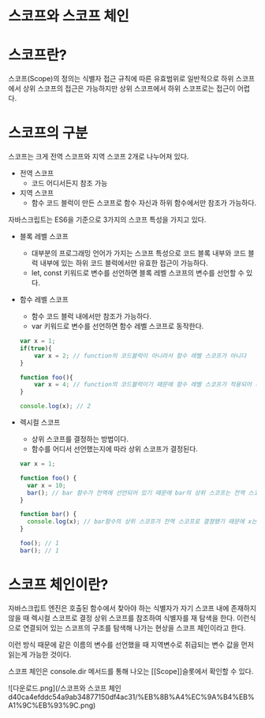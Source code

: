 # 스코프와 스코프 체인

# 스코프란?

스코프(Scope)의 정의는 식별자 접근 규칙에 따른 유효범위로 일반적으로 하위 스코프에서 상위 스코프의 접근은 가능하지만 상위 스코프에서 하위 스코프로는 접근이 어렵다.

# 스코프의 구분

스코프는 크게 전역 스코프와 지역 스코프 2개로 나누어져 있다.

- 전역 스코프
    - 코드 어디서든지 참조 가능
- 지역 스코프
    - 함수 코드 블럭이 만든 스코프로 함수 자신과 하위 함수에서만 참조가 가능하다.

자바스크립트는 ES6을 기준으로 3가지의 스코프 특성을 가지고 있다.

- 블록 레벨 스코프
    - 대부분의 프로그래밍 언어가 가지는 스코프 특성으로 코드 블록 내부와 코드 블럭 내부에 있는 하위 코드 블럭에서만 유효한 접근이 가능하다.
    - let, const 키워드로 변수를 선언하면 블록 레벨 스코프의 변수를 선언할 수 있다.
- 함수 레벨 스코프
    - 함수 코드 블럭 내에서만 참조가 가능하다.
    - var 키워드로 변수를 선언하면 함수 레벨 스코프로 동작한다.
    
    ```jsx
    var x = 1;
    if(true){
        var x = 2; // function의 코드블럭이 아니라서 함수 레벨 스코프가 아니다
    }
    
    function foo(){
        var x = 4; // function의 코드블럭이기 때문에 함수 레벨 스코프가 적용되어 지역변수 취급을 받는다.
    }
    
    console.log(x); // 2
    ```
    
- 렉시컬 스코프
    - 상위 스코프를 결정하는 방법이다.
    - 함수를 어디서 선언했는지에 따라 상위 스코프가 결정된다.
    
    ```jsx
    var x = 1;
    
    function foo() {
      var x = 10;
      bar(); // bar 함수가 전역에 선언되어 있기 때문에 bar의 상위 스코프는 전역 스코프가 된다.
    }
    
    function bar() {
      console.log(x); // bar함수의 상위 스코프가 전역 스코프로 결졍됐기 때문에 x는 1이 된다.
    }
    
    foo(); // 1
    bar(); // 1
    ```
    

# 스코프 체인이란?

자바스크립트 엔진은 호출된 함수에서 찾아야 하는 식별자가 자기 스코프 내에 존재하지 않을 때 렉시컬 스코프로 결정 상위 스코프를 참조하여 식별자를 재 탐색을 한다. 이런식으로 연결되어 있는 스코프의 구조를 탐색해 나가는 현상을 스코프 체인이라고 한다.

이런 방식 때문에 같은 이름의 변수를 선언했을 때 지역변수로 취급되는 변수 값을 먼저 읽는게 가능한 것이다.

스코프 체인은 console.dir 메서드를 통해 나오는 [[Scope]]슬롯에서 확인할 수 있다.

![다운로드.png](/스코프와 스코프 체인 d40ca4efddc54a9ab34877150df4ac31/%EB%8B%A4%EC%9A%B4%EB%A1%9C%EB%93%9C.png)
